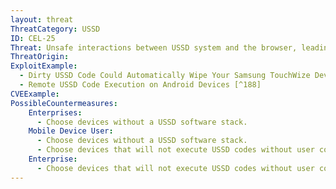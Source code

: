 ```yaml
---
layout: threat
ThreatCategory: USSD
ID: CEL-25
Threat: Unsafe interactions between USSD system and the browser, leading to autodial of unsafe USSD codes (e.g., factory reset)
ThreatOrigin:
ExploitExample:
  - Dirty USSD Code Could Automatically Wipe Your Samsung TouchWize Device (Updated) [^187]
  - Remote USSD Code Execution on Android Devices [^188]
CVEExample:
PossibleCountermeasures:
    Enterprises:
      - Choose devices without a USSD software stack.
    Mobile Device User:
      - Choose devices without a USSD software stack.
      - Choose devices that will not execute USSD codes without user confirmation.
    Enterprise:
      - Choose devices that will not execute USSD codes without user confirmation.
---
```

